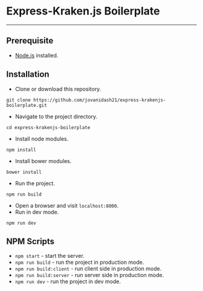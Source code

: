 # Express-Kraken.js Boilerplate
---

## Prerequisite
* [Node.js](https://nodejs.org/en/) installed.

## Installation
* Clone or download this repository.
```
git clone https://github.com/jovanidash21/express-krakenjs-boilerplate.git
```
* Navigate to the project directory.
```
cd express-krakenjs-boilerplate
```
* Install node modules.
```
npm install
```
* Install bower modules.
```
bower install
```
* Run the project.
```
npm run build
```
* Open a browser and visit ```localhost:8000```.
* Run in dev mode.
```
npm run dev
```

## NPM Scripts
* ```npm start``` - start the server.
* ```npm run build``` - run the project in production mode.
* ```npm run build:client``` - run client side in production mode.
* ```npm run build:server``` - run server side in production mode.
* ```npm run dev``` - run the project in dev mode.
